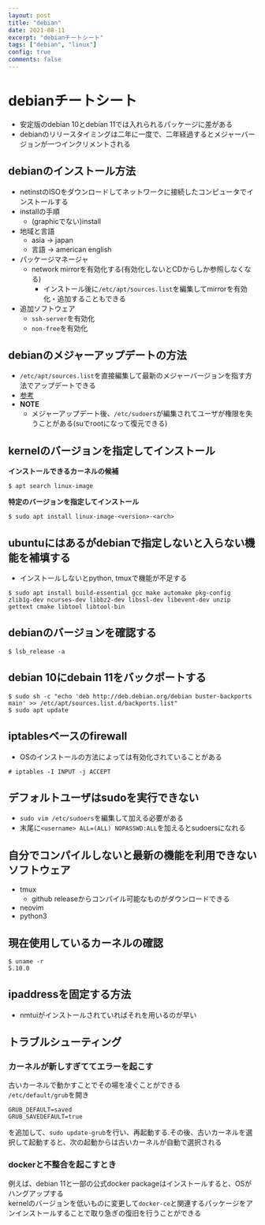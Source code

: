 ```yaml
---
layout: post
title: "debian"
date: 2021-08-11
excerpt: "debianチートシート"
tags: ["debian", "linux"]
config: true
comments: false
---
```


# debianチートシート
 - 安定版のdebian 10とdebian 11では入れられるパッケージに差がある
 - debianのリリースタイミングは二年に一度で、二年経過するとメジャーバージョンが一つインクリメントされる

## debianのインストール方法
 - netinstのISOをダウンロードしてネットワークに接続したコンピュータでインストールする
 - installの手順
   - (graphicでない)install
 - 地域と言語
   - asia -> japan
   - 言語 -> american english
 - パッケージマネージャ
   - network mirrorを有効化する(有効化しないとCDからしか参照しなくなる)
     - インストール後に`/etc/apt/sources.list`を編集してmirrorを有効化・追加することもできる
 - 追加ソフトウェア
   - `ssh-server`を有効化
   - `non-free`を有効化

## debianのメジャーアップデートの方法
 - `/etc/apt/sources.list`を直接編集して最新のメジャーバージョンを指す方法でアップデートできる
 - [参考](https://www.cyberciti.biz/faq/update-upgrade-debian-10-to-debian-11-bullseye/)
 - **NOTE**
   - メジャーアップデート後、`/etc/sudoers`が編集されてユーザが権限を失うことがある(suでrootになって復元できる)

## kernelのバージョンを指定してインストール

**インストールできるカーネルの候補**  
```console
$ apt search linux-image
```

**特定のバージョンを指定してインストール**  
```console
$ sudo apt install linux-image-<version>-<arch>
```

## ubuntuにはあるがdebianで指定しないと入らない機能を補填する
 - インストールしないとpython, tmuxで機能が不足する

```console
$ sudo apt install build-essential gcc make automake pkg-config zlib1g-dev ncurses-dev libbz2-dev libssl-dev libevent-dev unzip gettext cmake libtool libtool-bin
```

## debianのバージョンを確認する

```console
$ lsb_release -a
```

## debian 10にdebain 11をバックポートする

```console
$ sudo sh -c "echo 'deb http://deb.debian.org/debian buster-backports main' >> /etc/apt/sources.list.d/backports.list"
$ sudo apt update
```

## iptablesベースのfirewall
 - OSのインストールの方法によっては有効化されていることがある

```console
# iptables -I INPUT -j ACCEPT
```

## デフォルトユーザはsudoを実行できない
 - `sudo vim /etc/sudoers`を編集して加える必要がある
 - 末尾に`<username> ALL=(ALL) NOPASSWD:ALL`を加えるとsudoersになれる


## 自分でコンパイルしないと最新の機能を利用できないソフトウェア
 - tmux
   - github releaseからコンパイル可能なものがダウンロードできる
 - neovim
 - python3

## 現在使用しているカーネルの確認

```console
$ uname -r
5.10.0
```

## ipaddressを固定する方法
 - nmtuiがインストールされていればそれを用いるのが早い

## トラブルシューティング

### カーネルが新しすぎててエラーを起こす
古いカーネルで動かすことでその場を凌ぐことができる  
`/etc/default/grub`を開き
```
GRUB_DEFAULT=saved
GRUB_SAVEDEFAULT=true
```
を追加して、`sudo update-grub`を行い、再起動する.その後、古いカーネルを選択して起動すると、次の起動からは古いカーネルが自動で選択される

### dockerと不整合を起こすとき
例えば、debian 11と一部の公式docker packageはインストールすると、OSがハングアップする  
kernelのバージョンを低いものに変更して`docker-ce`と関連するパッケージをアンインストールすることで取り急ぎの復旧を行うことができる  
